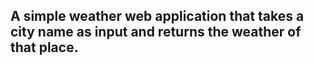 ## A simple weather web application that takes a city name as input and returns the weather of that place.
